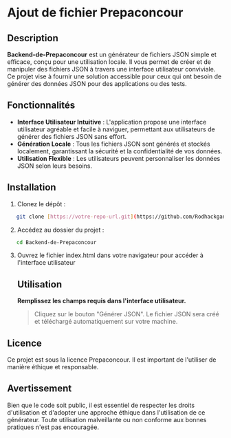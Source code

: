 # Ajout de fichier Prepaconcour

## Description

**Backend-de-Prepaconcour** est un générateur de fichiers JSON simple et efficace, conçu pour une utilisation locale. Il vous permet de créer et de manipuler des fichiers JSON à travers une interface utilisateur conviviale. Ce projet vise à fournir une solution accessible pour ceux qui ont besoin de générer des données JSON pour des applications ou des tests.

## Fonctionnalités

- **Interface Utilisateur Intuitive** : L'application propose une interface utilisateur agréable et facile à naviguer, permettant aux utilisateurs de générer des fichiers JSON sans effort.
- **Génération Locale** : Tous les fichiers JSON sont générés et stockés localement, garantissant la sécurité et la confidentialité de vos données.
- **Utilisation Flexible** : Les utilisateurs peuvent personnaliser les données JSON selon leurs besoins.

## Installation

1. Clonez le dépôt :

```bash
   git clone [https://votre-repo-url.git](https://github.com/Rodhackgang/Backend-de-Prepaconcour.git)
```
2. Accédez au dossier du projet :
   
```bash
   cd Backend-de-Prepaconcour
```
3. Ouvrez le fichier index.html dans votre navigateur pour accéder à l'interface utilisateur

   ## Utilisation

    **Remplissez les champs requis dans l'interface utilisateur.**
    > Cliquez sur le bouton "Générer JSON".
    > Le fichier JSON sera créé et téléchargé automatiquement sur votre machine.

## Licence

Ce projet est sous la licence Prepaconcour. Il est important de l'utiliser de manière éthique et responsable.

## Avertissement

Bien que le code soit public, il est essentiel de respecter les droits d'utilisation et d'adopter une approche éthique dans l'utilisation de ce générateur. Toute utilisation malveillante ou non conforme aux bonnes pratiques n'est pas encouragée.
